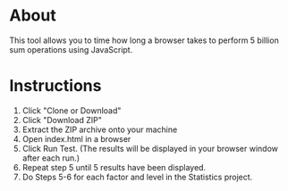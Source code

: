 # About
This tool allows you to time how long a browser takes to perform 5 billion sum operations using JavaScript.
# Instructions
1. Click "Clone or Download"
2. Click "Download ZIP"
3. Extract the ZIP archive onto your machine
4. Open index.html in a browser
5. Click Run Test.
(The results will be displayed in your browser window after each run.)
6. Repeat step 5 until 5 results have been displayed.
7. Do Steps 5-6 for each factor and level in the Statistics project.
